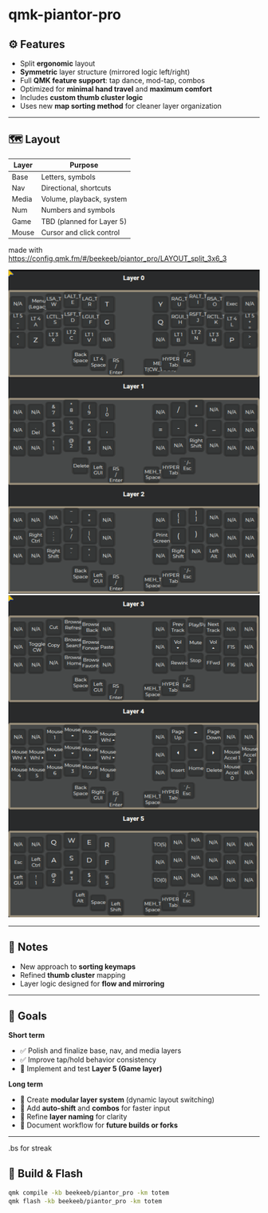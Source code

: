 # qmk-piantor-pro

## ⚙️ Features

- Split **ergonomic** layout  
- **Symmetric** layer structure (mirrored logic left/right)  
- Full **QMK feature support**: tap dance, mod-tap, combos  
- Optimized for **minimal hand travel** and **maximum comfort**  
- Includes **custom thumb cluster logic**  
- Uses new **map sorting method** for cleaner layer organization

---

## 🗺️ Layout

| Layer | Purpose |
|-------|----------|
| Base  | Letters, symbols |
| Nav   | Directional, shortcuts |
| Media | Volume, playback, system |
| Num   | Numbers and symbols |
| Game  | TBD (planned for Layer 5) |
| Mouse | Cursor and click control |

made with <https://config.qmk.fm/#/beekeeb/piantor_pro/LAYOUT_split_3x6_3>

![0-2](src/bknavscentrdmehcwhypertesc.....1.png)
![3-5](src/bknavscentrdmehcwhypertesc.....2.png)

---

## 🧩 Notes

- New approach to **sorting keymaps**  
- Refined **thumb cluster** mapping  
- Layer logic designed for **flow and mirroring**

---

## 🎯 Goals

**Short term**

- ✅ Polish and finalize base, nav, and media layers  
- ✅ Improve tap/hold behavior consistency  
- 🔲 Implement and test **Layer 5 (Game layer)**  

**Long term**

- 🔲 Create **modular layer system** (dynamic layout switching)
- 🔲 Add **auto-shift** and **combos** for faster input  
- 🔲 Refine **layer naming** for clarity  
- 🔲 Document workflow for **future builds or forks**

---

.bs for streak

## 🧰 Build & Flash

```bash
qmk compile -kb beekeeb/piantor_pro -km totem
qmk flash -kb beekeeb/piantor_pro -km totem
